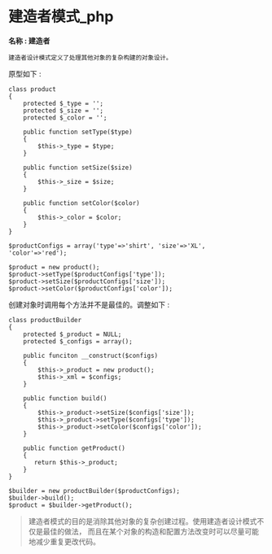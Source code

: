 # 建造者模式_php

<!-- create time: 2016-07-27 00:00:04  -->

<!-- This file is created from $MARBOO_HOME/.media/starts/default.md
本文件由 $MARBOO_HOME/.media/starts/default.md 复制而来 -->

**名称 : 建造者**

    建造者设计模式定义了处理其他对象的复杂构建的对象设计。
    
原型如下 : 

    class product
    {
        protected $_type = '';
        protected $_size = '';
        protected $_color = '';
        
        public function setType($type)
        {
            $this->_type = $type;
        }
        
        public function setSize($size)
        {
            $this->_size = $size;
        }
        
        public function setColor($color)
        {
            $this->_color = $color;
        }
    }
    
    $productConfigs = array('type'=>'shirt', 'size'=>'XL', 'color'=>'red');
    
    $product = new product();
    $product->setType($productConfigs['type']);
    $product->setSize($productConfigs['size']);
    $product->setColor($productConfigs['color']);
    
创建对象时调用每个方法并不是最佳的。调整如下 : 

    class productBuilder
    {
        protected $_product = NULL;
        protected $_configs = array();
        
        public funciton __construct($configs)
        {
            $this->_product = new product();
            $this->_xml = $configs;
        }
        
        public function build()
        {
            $this->_product->setSize($configs['size']);
            $this->_product->setType($configs['type']);
            $this->_product->setColor($configs['color']);
        }
        
        public function getProduct()
        {
           return $this->_product; 
        }
    }
    
    $builder = new productBuilder($productConfigs);
    $builder->build();
    $product = $builder->getProduct();
    
> 建造者模式的目的是消除其他对象的复杂创建过程。使用建造者设计模式不仅是最佳的做法， 而且在某个对象的构造和配置方法改变时可以尽量可能地减少重复更改代码。